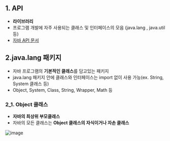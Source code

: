 ## 1. API
+ **라이브러리**
+ 프로그램 개발에 자주 사용되는 클래스 및 인터페이스의 모음 (java.lang , java.util 등)
+ [자바 API 문서](https://docs.oracle.com/en/java/javase/index.html)

## 2.java.lang 패키지
+ 자바 프로그램의 **기본적인 클래스**를 담고있는 패키지
+ java.lang 패키지 안에 클래스와 인터페이스는 import 없이 사용 가능(ex. String, System 클래스 등)
+ Object, System, Class, String, Wrapper, Math 등

### 2_1. Object 클래스
+ **자바의 최상위 부모클래스**
+ 자바의 모든 클래스는 **Object 클래스의 자식이거나 자손 클래스**


![image](https://github.com/jjhh1234/Buil_Study/assets/105401500/27ac43ab-5472-468c-9d1a-8f6a5c4b6dec)

